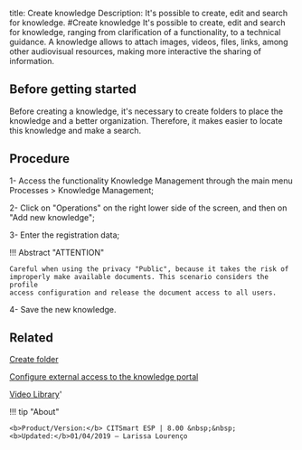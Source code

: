 title: Create knowledge
Description: It's possible to create, edit and search for knowledge.
#Create knowledge
It's possible to create, edit and search for knowledge, ranging from clarification of a functionality, to a technical guidance.
A knowledge allows to attach images, videos, files, links, among other audiovisual resources, making more interactive the sharing of information.

Before getting started
--------------------------

Before creating a knowledge, it's necessary to create folders to place the
knowledge and a better organization. Therefore, it makes easier to locate this
knowledge and make a search.

Procedure
-------------

1-  Access the functionality Knowledge Management through the main menu
    Processes \> Knowledge Management;

2-  Click on "Operations" on the right lower side of the screen, and then on
    "Add new knowledge";

3-  Enter the registration data;

!!! Abstract "ATTENTION"  

    Careful when using the privacy "Public", because it takes the risk of
    improperly make available documents. This scenario considers the profile
    access configuration and release the document access to all users.

4-  Save the new knowledge.

Related
-----------

[Create folder](/en-us/citsmart-esp-8/processes/knowledge/configuration/create-folder.html)

[Configure external access to the knowledge portal](/en-us/citsmart-esp-8/processes/knowledge/configuration/configure-external-access-knowledge-portal.html)

<i class='fa fa-youtube-play  fa-2x' style='color:#97ce17;vertical-align: middle;'> </i> [Video Library](https://www.youtube.com/playlist?list=PLB5qK2uzf2RPrJlfrg8kcSk7iorkZwCWq)'

!!! tip "About"

    <b>Product/Version:</b> CITSmart ESP | 8.00 &nbsp;&nbsp;
    <b>Updated:</b>01/04/2019 – Larissa Lourenço



